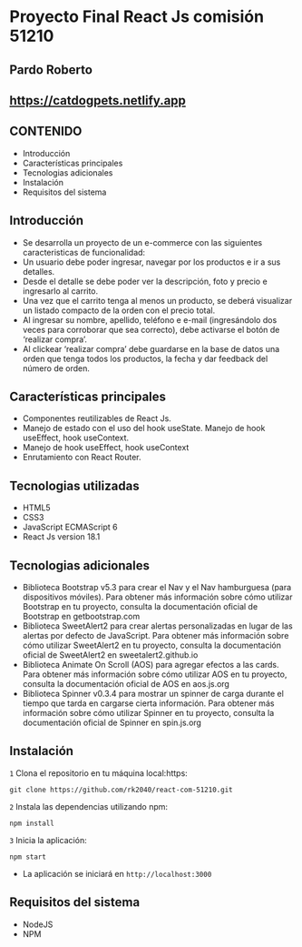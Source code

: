 # Proyecto Final React Js comisión 51210

## Pardo Roberto

## https://catdogpets.netlify.app

## CONTENIDO
   
* Introducción
* Características principales
* Tecnologias adicionales
* Instalación
* Requisitos del sistema


## Introducción

* Se desarrolla un proyecto de un e-commerce con las siguientes caracteristicas de funcionalidad:
* Un usuario debe poder ingresar, navegar por los productos e ir a sus detalles.
* Desde el detalle se debe poder ver la descripción, foto y precio e ingresarlo al carrito.
* Una vez que el carrito tenga al menos un producto, se deberá visualizar un listado compacto de la orden con el precio total.
* Al ingresar su nombre, apellido, teléfono e e-mail (ingresándolo dos veces para corroborar que sea correcto), debe activarse el botón de ‘realizar compra’.
* Al clickear ‘realizar compra’ debe guardarse en la base de datos una orden que tenga todos los productos, la fecha y dar feedback del número de orden.


## Características principales

* Componentes reutilizables de React Js.
* Manejo de estado con el uso del hook useState. Manejo de hook useEffect, hook useContext.
* Manejo de hook useEffect, hook useContext
* Enrutamiento con React Router.


## Tecnologias utilizadas

* HTML5
* CSS3
* JavaScript ECMAScript 6
* React Js version 18.1


## Tecnologias adicionales

* Biblioteca Bootstrap v5.3 para crear el Nav y el Nav hamburguesa (para dispositivos móviles).
	Para obtener más información sobre cómo utilizar Bootstrap en tu proyecto, consulta la documentación oficial de Bootstrap en getbootstrap.com
* Biblioteca SweetAlert2 para crear alertas personalizadas en lugar de las alertas por defecto de JavaScript. 
	Para obtener más información sobre cómo utilizar SweetAlert2 en tu proyecto, consulta la documentación oficial de SweetAlert2 en sweetalert2.github.io
* Biblioteca Animate On Scroll (AOS) para agregar efectos a las cards. 
	Para obtener más información sobre cómo utilizar AOS en tu proyecto, consulta la documentación oficial de AOS en aos.js.org
* Biblioteca Spinner v0.3.4 para mostrar un spinner de carga durante el tiempo que tarda en cargarse cierta información.
	Para obtener más información sobre cómo utilizar Spinner en tu proyecto, consulta la documentación oficial de Spinner en spin.js.org


## Instalación

`1` Clona el repositorio en tu máquina local:https:

	git clone https://github.com/rk2040/react-com-51210.git

`2` Instala las dependencias utilizando npm:

	npm install

`3`  Inicia la aplicación:

	npm start

* La aplicación se iniciará en `http://localhost:3000`


## Requisitos del sistema

* NodeJS
* NPM
